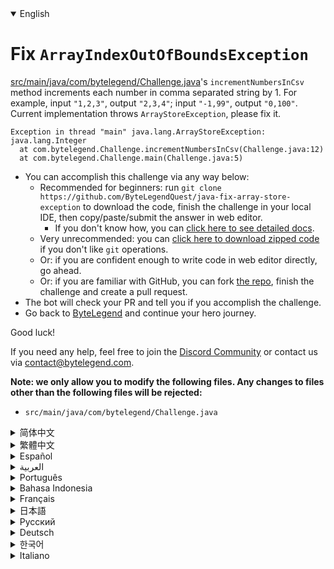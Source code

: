 <details open='true'>
<summary>English</summary>

# Fix `ArrayIndexOutOfBoundsException`

[src/main/java/com/bytelegend/Challenge.java](https://github.com/ByteLegendQuest/java-fix-array-store-exception/blob/main/src/main/java/com/bytelegend/Challenge.java)'s `incrementNumbersInCsv` method increments each number in comma separated string by 1.
For example, input `"1,2,3"`, output `"2,3,4"`; input `"-1,99"`, output `"0,100"`.
Current implementation throws `ArrayStoreException`, please fix it.

```
Exception in thread "main" java.lang.ArrayStoreException: java.lang.Integer
  at com.bytelegend.Challenge.incrementNumbersInCsv(Challenge.java:12)
  at com.bytelegend.Challenge.main(Challenge.java:5)
```

- You can accomplish this challenge via any way below:
  - Recommended for beginners: run `git clone https://github.com/ByteLegendQuest/java-fix-array-store-exception` to download the code,
    finish the challenge in your local IDE, then copy/paste/submit the answer in web editor.
    - If you don't know how, you can [click here to see detailed docs](https://github.com/ByteLegendQuest/java-fix-array-store-exception/blob/main/docs/en/clone-and-import.md).
  - Very unrecommended: you can [click here to download zipped code](https://codeload.github.com/ByteLegendQuest/java-fix-array-store-exception/zip/refs/heads/main) if you don't like `git` operations.
  - Or: if you are confident enough to write code in web editor directly, go ahead.
  - Or: if you are familiar with GitHub, you can fork [the repo](https://github.com/ByteLegendQuest/java-fix-array-store-exception), finish the challenge and create a pull request.
- The bot will check your PR and tell you if you accomplish the challenge.
- Go back to [ByteLegend](https://bytelegend.com) and continue your hero journey.

Good luck!

If you need any help, feel free to join the [Discord Community](https://discord.gg/35RreUUGWt) or contact us via [contact@bytelegend.com](mailto:contact@bytelegend.com).

**Note: we only allow you to modify the following files.
Any changes to files other than the following files will be rejected:**

- `src/main/java/com/bytelegend/Challenge.java`
</details>
<details>
<summary>简体中文</summary>

# 修复`ArrayStoreException`

[src/main/java/com/bytelegend/Challenge.java](https://github.com/ByteLegendQuest/java-fix-array-store-exception/blob/main/src/main/java/com/bytelegend/Challenge.java)中的`incrementNumbersInCsv`方法将字符串中逗号分隔的每个数字增加1。
例如，输入字符串`"1,2,3"`，返回字符串`"2,3,4"`；输入字符串`"-1,99"`，返回字符串`"0,100"`。
现在的实现会抛出`ArrayStoreException`，请修复之。

```
Exception in thread "main" java.lang.ArrayStoreException: java.lang.Integer
  at com.bytelegend.Challenge.incrementNumbersInCsv(Challenge.java:12)
  at com.bytelegend.Challenge.main(Challenge.java:5)
```

- 你可以使用以下任意一种方法完成挑战：
  - 初学者推荐：运行`git clone https://git.bytelegend.com/ByteLegendQuest/java-fix-array-store-exception`将代码下载到本地，在本地使用IDE调试完成后复制到网页编辑器里提交。
    - 如果你不知道怎么做，可以点击[这里查看详细文档](https://github.com/ByteLegendQuest/java-fix-array-store-exception/blob/main/docs/zh_hans/clone-and-import.md)。
  - 非常不推荐：如果你实在不喜欢`git`命令行操作，你可以[点击这里直接下载打包好的代码](https://ghcodeload.bytelegend.com/ByteLegendQuest/java-fix-array-store-exception/zip/refs/heads/main)。
  - 或者：如果你非常自信不需要下载代码到本地调试，可以使用网页编辑器直接提交。
  - 或者：如果你对GitHub非常熟悉，你可以fork[这个仓库](https://github.com/ByteLegendQuest/java-fix-array-store-exception)、完成挑战后，创建一个Pull Request。
- 机器人将会检查你的答案，告诉你你是否通过了挑战。
- 回到[字节传说](https://bytelegend.com)，然后继续你的英雄旅程。

祝你好运！

如果你需要任何帮助，欢迎加入官方玩家QQ群（在[首页](https://bytelegend.com)右下角的`联系 & 关于`菜单里可以找到入群方式）或者[Discord社区](https://discord.gg/35RreUUGWt)，或email至[contact@bytelegend.com](mailto:contact@bytelegend.com)。

**注意：我们只允许您修改以下文件，任何对其他文件的修改都会被拒绝：**

- `src/main/java/com/bytelegend/Challenge.java`
</details>
<details>
<summary>繁體中文</summary>

<h1>修復<code class="notranslate">ArrayIndexOutOfBoundsException</code></h1><p> <a href="https://github.com/ByteLegendQuest/java-fix-array-store-exception/blob/main/src/main/java/com/bytelegend/Challenge.java" target="_blank">src/main/java/com/bytelegend/Challenge.java</a>的<code class="notranslate">incrementNumbersInCsv</code>方法將逗號分隔字符串中的每個數字加 1。例如，輸入<code class="notranslate">&quot;1,2,3&quot;</code> ，輸出<code class="notranslate">&quot;2,3,4&quot;</code> ；輸入<code class="notranslate">&quot;-1,99&quot;</code> ，輸出<code class="notranslate">&quot;0,100&quot;</code> 。當前實現拋出<code class="notranslate">ArrayStoreException</code> ，請修復它。</p><pre class="notranslate"><code class="notranslate">Exception in thread &quot;main&quot; java.lang.ArrayStoreException: java.lang.Integer
  at com.bytelegend.Challenge.incrementNumbersInCsv(Challenge.java:12)
  at com.bytelegend.Challenge.main(Challenge.java:5)
</code></pre><ul><li>您可以通過以下任何方式完成此挑戰：<ul><li>推薦給初學者：運行<code class="notranslate">git clone https://github.com/ByteLegendQuest/java-fix-array-store-exception</code>下載代碼，在本地 IDE 中完成挑戰，然後在網頁編輯器中復制/粘貼/提交答案.<ul><li>如果您不知道如何操作，可以<a href="https://github.com/ByteLegendQuest/java-fix-array-store-exception/blob/main/docs/en/clone-and-import.md" target="_blank">單擊此處查看詳細文檔</a>。</li></ul></li><li>非常不推薦：如果你不喜歡<code class="notranslate">git</code>操作，可以<a href="https://codeload.github.com/ByteLegendQuest/java-fix-array-store-exception/zip/refs/heads/main" target="_blank">點擊這裡下載壓縮代碼</a>。</li><li>或者：如果您有足夠的信心直接在 Web 編輯器中編寫代碼，請繼續。</li><li>或者：如果你熟悉 GitHub，你可以 fork<a href="https://github.com/ByteLegendQuest/java-fix-array-store-exception" target="_blank">倉庫</a>，完成挑戰並創建一個拉取請求。</li></ul></li><li>機器人會檢查你的 PR 並告訴你是否完成了挑戰。</li><li>回到<a href="https://bytelegend.com" target="_blank">ByteLegend</a>繼續你的英雄之旅。</li></ul><p>祝你好運！</p><p>如果您需要任何幫助，請隨時加入<a href="https://discord.gg/35RreUUGWt" target="_blank">Discord 社區</a>或通過<a href="mailto:contact@bytelegend.com" target="_blank">contact@bytelegend.com</a>聯繫我們。</p><p><strong>注意：我們只允許您修改以下文件。對以下文件以外的文件的任何更改都將被拒絕：</strong></p><ul><li> <code class="notranslate">src/main/java/com/bytelegend/Challenge.java</code></li></ul></details>
<details>
<summary>Español</summary>

<h1>Arreglar <code class="notranslate">ArrayIndexOutOfBoundsException</code></h1><p> El método incrementNumbersInCsv de <a href="https://github.com/ByteLegendQuest/java-fix-array-store-exception/blob/main/src/main/java/com/bytelegend/Challenge.java" target="_blank">src/main/java/com/bytelegend/Challenge.java</a> <code class="notranslate">incrementNumbersInCsv</code> cada número en una cadena separada por comas en 1. Por ejemplo, ingrese <code class="notranslate">&quot;1,2,3&quot;</code> , emita <code class="notranslate">&quot;2,3,4&quot;</code> ; entrada <code class="notranslate">&quot;-1,99&quot;</code> , salida <code class="notranslate">&quot;0,100&quot;</code> . La implementación actual lanza <code class="notranslate">ArrayStoreException</code> , corríjalo.</p><pre class="notranslate"><code class="notranslate">Exception in thread &quot;main&quot; java.lang.ArrayStoreException: java.lang.Integer
  at com.bytelegend.Challenge.incrementNumbersInCsv(Challenge.java:12)
  at com.bytelegend.Challenge.main(Challenge.java:5)
</code></pre><ul><li>Puede lograr este desafío de cualquier manera a continuación:<ul><li> Recomendado para principiantes: ejecute <code class="notranslate">git clone https://github.com/ByteLegendQuest/java-fix-array-store-exception</code> para descargar el código, finalice el desafío en su IDE local, luego copie/pegue/envíe la respuesta en el editor web .<ul><li> Si no sabe cómo hacerlo, puede <a href="https://github.com/ByteLegendQuest/java-fix-array-store-exception/blob/main/docs/en/clone-and-import.md" target="_blank">hacer clic aquí para ver los documentos detallados</a> .</li></ul></li><li> Muy poco recomendado: puede <a href="https://codeload.github.com/ByteLegendQuest/java-fix-array-store-exception/zip/refs/heads/main" target="_blank">hacer clic aquí para descargar el código comprimido</a> si no le gustan las operaciones de <code class="notranslate">git</code> .</li><li> O: si tiene la confianza suficiente para escribir código en el editor web directamente, adelante.</li><li> O: si está familiarizado con GitHub, puede bifurcar <a href="https://github.com/ByteLegendQuest/java-fix-array-store-exception" target="_blank">el repositorio</a> , finalizar el desafío y crear una solicitud de extracción.</li></ul></li><li> El bot verificará tu PR y te dirá si logras el desafío.</li><li> Regrese a <a href="https://bytelegend.com" target="_blank">ByteLegend</a> y continúe su viaje de héroe.</li></ul><p> ¡Buena suerte!</p><p> Si necesita ayuda, no dude en unirse a la <a href="https://discord.gg/35RreUUGWt" target="_blank">comunidad de Discord</a> o contáctenos a través de <a href="mailto:contact@bytelegend.com" target="_blank">contact@bytelegend.com</a> .</p><p> <strong>Nota: solo le permitimos modificar los siguientes archivos. Cualquier cambio en los archivos que no sean los siguientes archivos será rechazado:</strong></p><ul><li> <code class="notranslate">src/main/java/com/bytelegend/Challenge.java</code></li></ul></details>
<details>
<summary>العربية</summary>

<h1 style=";text-align:right;direction:rtl">إصلاح <code class="notranslate">ArrayIndexOutOfBoundsException</code></h1><p style=";text-align:right;direction:rtl"> يقوم أسلوب <code class="notranslate">incrementNumbersInCsv</code> في <a href="https://github.com/ByteLegendQuest/java-fix-array-store-exception/blob/main/src/main/java/com/bytelegend/Challenge.java" target="_blank">src / main / java / com / bytelegend / Challenge.java</a> بزيادة كل رقم في سلسلة مفصولة بفاصلة بمقدار 1. على سبيل المثال ، الإدخال <code class="notranslate">&quot;1,2,3&quot;</code> ، الإخراج <code class="notranslate">&quot;2,3,4&quot;</code> ؛ إدخال <code class="notranslate">&quot;-1,99&quot;</code> ، إخراج <code class="notranslate">&quot;0,100&quot;</code> . يطرح التنفيذ الحالي <code class="notranslate">ArrayStoreException</code> ، يرجى إصلاحه.</p><pre class="notranslate" style=";text-align:right;direction:rtl"> <code class="notranslate">Exception in thread &quot;main&quot; java.lang.ArrayStoreException: java.lang.Integer
  at com.bytelegend.Challenge.incrementNumbersInCsv(Challenge.java:12)
  at com.bytelegend.Challenge.main(Challenge.java:5)
</code></pre><ul style=";text-align:right;direction:rtl"><li style=";text-align:right;direction:rtl">يمكنك إنجاز هذا التحدي بأي طريقة أدناه:<ul style=";text-align:right;direction:rtl"><li style=";text-align:right;direction:rtl"> موصى به للمبتدئين: قم بتشغيل <code class="notranslate">git clone https://github.com/ByteLegendQuest/java-fix-array-store-exception</code> لتنزيل الكود ، وإنهاء التحدي في IDE المحلي الخاص بك ، ثم نسخ / لصق / إرسال الإجابة في محرر الويب .<ul style=";text-align:right;direction:rtl"><li style=";text-align:right;direction:rtl"> إذا كنت لا تعرف كيف يمكنك <a href="https://github.com/ByteLegendQuest/java-fix-array-store-exception/blob/main/docs/en/clone-and-import.md" target="_blank">النقر هنا لمشاهدة المستندات التفصيلية</a> .</li></ul></li><li style=";text-align:right;direction:rtl"> غير موصى به على الإطلاق: يمكنك <a href="https://codeload.github.com/ByteLegendQuest/java-fix-array-store-exception/zip/refs/heads/main" target="_blank">النقر هنا لتنزيل رمز مضغوط</a> إذا كنت لا تحب عمليات <code class="notranslate">git</code> .</li><li style=";text-align:right;direction:rtl"> أو: إذا كنت واثقًا بدرجة كافية لكتابة التعليمات البرمجية في محرر الويب مباشرةً ، فابدأ.</li><li style=";text-align:right;direction:rtl"> أو: إذا كنت معتادًا على GitHub ، فيمكنك تفرع <a href="https://github.com/ByteLegendQuest/java-fix-array-store-exception" target="_blank">الريبو</a> وإنهاء التحدي وإنشاء طلب سحب.</li></ul></li><li style=";text-align:right;direction:rtl"> سيتحقق الروبوت من العلاقات العامة الخاصة بك ويخبرك إذا أنجزت التحدي.</li><li style=";text-align:right;direction:rtl"> ارجع إلى <a href="https://bytelegend.com" target="_blank">ByteLegend وتابع</a> رحلة بطلك.</li></ul><p style=";text-align:right;direction:rtl"> حظ سعيد!</p><p style=";text-align:right;direction:rtl"> إذا كنت بحاجة إلى أي مساعدة ، فلا تتردد في الانضمام إلى <a href="https://discord.gg/35RreUUGWt" target="_blank">مجتمع Discord</a> أو الاتصال بنا عبر <a href="mailto:contact@bytelegend.com" target="_blank">contact@bytelegend.com</a> .</p><p style=";text-align:right;direction:rtl"> <strong>ملاحظة: نسمح لك فقط بتعديل الملفات التالية. سيتم رفض أي تغييرات يتم إجراؤها على الملفات بخلاف الملفات التالية:</strong></p><ul style=";text-align:right;direction:rtl"><li style=";text-align:right;direction:rtl"> <code class="notranslate">src/main/java/com/bytelegend/Challenge.java</code></li></ul></details>
<details>
<summary>Português</summary>

<h1>Corrigir <code class="notranslate">ArrayIndexOutOfBoundsException</code></h1><p> O método incrementNumbersInCsv de <a href="https://github.com/ByteLegendQuest/java-fix-array-store-exception/blob/main/src/main/java/com/bytelegend/Challenge.java" target="_blank">src/main/java/com/bytelegend/Challenge.java</a> <code class="notranslate">incrementNumbersInCsv</code> cada número em string separada por vírgula em 1. Por exemplo, entrada <code class="notranslate">&quot;1,2,3&quot;</code> , saída <code class="notranslate">&quot;2,3,4&quot;</code> ; entrada <code class="notranslate">&quot;-1,99&quot;</code> , saída <code class="notranslate">&quot;0,100&quot;</code> . A implementação atual lança <code class="notranslate">ArrayStoreException</code> , corrija-o.</p><pre class="notranslate"><code class="notranslate">Exception in thread &quot;main&quot; java.lang.ArrayStoreException: java.lang.Integer
  at com.bytelegend.Challenge.incrementNumbersInCsv(Challenge.java:12)
  at com.bytelegend.Challenge.main(Challenge.java:5)
</code></pre><ul><li>Você pode realizar este desafio de qualquer maneira abaixo:<ul><li> Recomendado para iniciantes: execute <code class="notranslate">git clone https://github.com/ByteLegendQuest/java-fix-array-store-exception</code> para baixar o código, conclua o desafio em seu IDE local e copie/cole/envie a resposta no editor da web .<ul><li> Se você não sabe como, você pode <a href="https://github.com/ByteLegendQuest/java-fix-array-store-exception/blob/main/docs/en/clone-and-import.md" target="_blank">clicar aqui para ver documentos detalhados</a> .</li></ul></li><li> Muito não recomendado: você pode <a href="https://codeload.github.com/ByteLegendQuest/java-fix-array-store-exception/zip/refs/heads/main" target="_blank">clicar aqui para baixar o código zipado</a> se não gostar das operações do <code class="notranslate">git</code> .</li><li> Ou: se você estiver confiante o suficiente para escrever código diretamente no editor da web, vá em frente.</li><li> Ou: se você estiver familiarizado com o GitHub, você pode bifurcar <a href="https://github.com/ByteLegendQuest/java-fix-array-store-exception" target="_blank">o repo</a> , finalizar o desafio e criar um pull request.</li></ul></li><li> O bot verificará seu PR e informará se você cumprir o desafio.</li><li> Volte para <a href="https://bytelegend.com" target="_blank">ByteLegend</a> e continue sua jornada de herói.</li></ul><p> Boa sorte!</p><p> Se precisar de ajuda, sinta-se à vontade para se juntar à <a href="https://discord.gg/35RreUUGWt" target="_blank">Comunidade Discord</a> ou entre em contato conosco via <a href="mailto:contact@bytelegend.com" target="_blank">contact@bytelegend.com</a> .</p><p> <strong>Nota: só permitimos que você modifique os seguintes arquivos. Quaisquer alterações em arquivos que não sejam os arquivos a seguir serão rejeitadas:</strong></p><ul><li> <code class="notranslate">src/main/java/com/bytelegend/Challenge.java</code></li></ul></details>
<details>
<summary>Bahasa Indonesia</summary>

<h1>Perbaiki <code class="notranslate">ArrayIndexOutOfBoundsException</code></h1><p> <a href="https://github.com/ByteLegendQuest/java-fix-array-store-exception/blob/main/src/main/java/com/bytelegend/Challenge.java" target="_blank">src/main/java/com/bytelegend/Challenge.java</a> &#39;s <code class="notranslate">incrementNumbersInCsv</code> metode menambah setiap angka dalam string yang dipisahkan koma dengan 1. Misalnya, input <code class="notranslate">&quot;1,2,3&quot;</code> , output <code class="notranslate">&quot;2,3,4&quot;</code> ; masukan <code class="notranslate">&quot;-1,99&quot;</code> , keluaran <code class="notranslate">&quot;0,100&quot;</code> . Implementasi saat ini melempar <code class="notranslate">ArrayStoreException</code> , tolong perbaiki.</p><pre class="notranslate"><code class="notranslate">Exception in thread &quot;main&quot; java.lang.ArrayStoreException: java.lang.Integer
  at com.bytelegend.Challenge.incrementNumbersInCsv(Challenge.java:12)
  at com.bytelegend.Challenge.main(Challenge.java:5)
</code></pre><ul><li>Anda dapat menyelesaikan tantangan ini melalui cara apa pun di bawah ini:<ul><li> Direkomendasikan untuk pemula: jalankan <code class="notranslate">git clone https://github.com/ByteLegendQuest/java-fix-array-store-exception</code> untuk mengunduh kode, selesaikan tantangan di IDE lokal Anda, lalu salin/tempel/kirim jawabannya di editor web .<ul><li> Jika Anda tidak tahu caranya, Anda dapat <a href="https://github.com/ByteLegendQuest/java-fix-array-store-exception/blob/main/docs/en/clone-and-import.md" target="_blank">mengklik di sini untuk melihat dokumen terperinci</a> .</li></ul></li><li> Sangat tidak direkomendasikan: Anda dapat <a href="https://codeload.github.com/ByteLegendQuest/java-fix-array-store-exception/zip/refs/heads/main" target="_blank">mengklik di sini untuk mengunduh kode zip</a> jika Anda tidak menyukai operasi <code class="notranslate">git</code> .</li><li> Atau: jika Anda cukup percaya diri untuk menulis kode di editor web secara langsung, silakan.</li><li> Atau: jika Anda terbiasa dengan GitHub, Anda dapat melakukan fork <a href="https://github.com/ByteLegendQuest/java-fix-array-store-exception" target="_blank">repo</a> , menyelesaikan tantangan, dan membuat permintaan tarik.</li></ul></li><li> Bot akan memeriksa PR Anda dan memberi tahu Anda jika Anda menyelesaikan tantangan.</li><li> Kembali ke <a href="https://bytelegend.com" target="_blank">ByteLegend</a> dan lanjutkan perjalanan pahlawan Anda.</li></ul><p> Semoga beruntung!</p><p> Jika Anda memerlukan bantuan, jangan ragu untuk bergabung dengan <a href="https://discord.gg/35RreUUGWt" target="_blank">Komunitas Discord</a> atau hubungi kami melalui <a href="mailto:contact@bytelegend.com" target="_blank">contact@bytelegend.com</a> .</p><p> <strong>Catatan: kami hanya mengizinkan Anda untuk mengubah file berikut. Setiap perubahan pada file selain file berikut akan ditolak:</strong></p><ul><li> <code class="notranslate">src/main/java/com/bytelegend/Challenge.java</code></li></ul></details>
<details>
<summary>Français</summary>

<h1>Correction <code class="notranslate">ArrayIndexOutOfBoundsException</code></h1><p> La méthode incrementNumbersInCsv de <a href="https://github.com/ByteLegendQuest/java-fix-array-store-exception/blob/main/src/main/java/com/bytelegend/Challenge.java" target="_blank">src/main/java/com/bytelegend/Challenge.java</a> <code class="notranslate">incrementNumbersInCsv</code> de 1 chaque nombre dans une chaîne séparée par des virgules. Par exemple, input <code class="notranslate">&quot;1,2,3&quot;</code> , output <code class="notranslate">&quot;2,3,4&quot;</code> ; entrée <code class="notranslate">&quot;-1,99&quot;</code> , sortie <code class="notranslate">&quot;0,100&quot;</code> . L&#39;implémentation actuelle lève <code class="notranslate">ArrayStoreException</code> , veuillez la corriger.</p><pre class="notranslate"><code class="notranslate">Exception in thread &quot;main&quot; java.lang.ArrayStoreException: java.lang.Integer
  at com.bytelegend.Challenge.incrementNumbersInCsv(Challenge.java:12)
  at com.bytelegend.Challenge.main(Challenge.java:5)
</code></pre><ul><li>Vous pouvez accomplir ce défi de n&#39;importe quelle manière ci-dessous:<ul><li> Recommandé pour les débutants : exécutez <code class="notranslate">git clone https://github.com/ByteLegendQuest/java-fix-array-store-exception</code> pour télécharger le code, terminez le défi dans votre IDE local, puis copiez/collez/soumettez la réponse dans l&#39;éditeur Web .<ul><li> Si vous ne savez pas comment faire, vous pouvez <a href="https://github.com/ByteLegendQuest/java-fix-array-store-exception/blob/main/docs/en/clone-and-import.md" target="_blank">cliquer ici pour voir la documentation détaillée</a> .</li></ul></li><li> Très déconseillé : vous pouvez <a href="https://codeload.github.com/ByteLegendQuest/java-fix-array-store-exception/zip/refs/heads/main" target="_blank">cliquer ici pour télécharger le code compressé</a> si vous n&#39;aimez pas les opérations <code class="notranslate">git</code> .</li><li> Ou : si vous êtes suffisamment confiant pour écrire du code directement dans l&#39;éditeur Web, continuez.</li><li> Ou : si vous êtes familier avec GitHub, vous pouvez forker <a href="https://github.com/ByteLegendQuest/java-fix-array-store-exception" target="_blank">le dépôt</a> , terminer le défi et créer une demande d&#39;extraction.</li></ul></li><li> Le bot vérifiera votre PR et vous dira si vous accomplissez le défi.</li><li> Retournez à <a href="https://bytelegend.com" target="_blank">ByteLegend</a> et continuez votre voyage de héros.</li></ul><p> Bonne chance!</p><p> Si vous avez besoin d&#39;aide, n&#39;hésitez pas à rejoindre la <a href="https://discord.gg/35RreUUGWt" target="_blank">communauté Discord</a> ou à nous contacter via <a href="mailto:contact@bytelegend.com" target="_blank">contact@bytelegend.com</a> .</p><p> <strong>Remarque : nous vous autorisons uniquement à modifier les fichiers suivants. Toute modification de fichiers autres que les fichiers suivants sera rejetée :</strong></p><ul><li> <code class="notranslate">src/main/java/com/bytelegend/Challenge.java</code></li></ul></details>
<details>
<summary>日本語</summary>

<h1><code class="notranslate">ArrayIndexOutOfBoundsException</code>を修正</h1><p><a href="https://github.com/ByteLegendQuest/java-fix-array-store-exception/blob/main/src/main/java/com/bytelegend/Challenge.java" target="_blank">src / main / java / com / bytelegend / Challenge.java</a>の<code class="notranslate">incrementNumbersInCsv</code>メソッドは、コンマ区切りの文字列内の各数値を1ずつインクリメントします。たとえば、input <code class="notranslate">&quot;1,2,3&quot;</code> 、output <code class="notranslate">&quot;2,3,4&quot;</code> ;入力<code class="notranslate">&quot;-1,99&quot;</code> 、出力<code class="notranslate">&quot;0,100&quot;</code> 。現在の実装では<code class="notranslate">ArrayStoreException</code>がスローされます。修正してください。</p><pre class="notranslate"><code class="notranslate">Exception in thread &quot;main&quot; java.lang.ArrayStoreException: java.lang.Integer
  at com.bytelegend.Challenge.incrementNumbersInCsv(Challenge.java:12)
  at com.bytelegend.Challenge.main(Challenge.java:5)
</code></pre><ul><li>この課題は、以下のいずれかの方法で達成できます。<ul><li>初心者に推奨： <code class="notranslate">git clone https://github.com/ByteLegendQuest/java-fix-array-store-exception</code>を実行してコードをダウンロードし、ローカルIDEでチャレンジを終了してから、Webエディターで回答をコピー/貼り付け/送信します。<ul><li>方法がわからない場合は、 <a href="https://github.com/ByteLegendQuest/java-fix-array-store-exception/blob/main/docs/en/clone-and-import.md" target="_blank">ここをクリックして詳細なドキュメントを参照してください</a>。</li></ul></li><li>非常に推奨されていません<code class="notranslate">git</code>操作が気に入らない場合は、 <a href="https://codeload.github.com/ByteLegendQuest/java-fix-array-store-exception/zip/refs/heads/main" target="_blank">ここをクリックしてzipコードをダウンロード</a>できます。</li><li>または：Webエディターで直接コードを記述できる自信がある場合は、先に進んでください。</li><li>または：GitHubに精通している場合は<a href="https://github.com/ByteLegendQuest/java-fix-array-store-exception" target="_blank">、リポジトリ</a>をフォークしてチャレンジを終了し、プルリクエストを作成できます。</li></ul></li><li>ボットはPRをチェックし、チャレンジを達成したかどうかを通知します。</li><li> <a href="https://bytelegend.com" target="_blank">ByteLegend</a>に戻り、ヒーローの旅を続けてください。</li></ul><p>幸運を！</p><p>ヘルプが必要な場合は、 <a href="https://discord.gg/35RreUUGWt" target="_blank">Discordコミュニティ</a>に参加するか、contact <a href="mailto:contact@bytelegend.com" target="_blank">@bytelegend.com</a>からお問い合わせください。</p><p><strong>注：変更できるのは次のファイルのみです。次のファイル以外のファイルへの変更は拒否されます。</strong></p><ul><li> <code class="notranslate">src/main/java/com/bytelegend/Challenge.java</code></li></ul></details>
<details>
<summary>Русский</summary>

<h1>Исправить <code class="notranslate">ArrayIndexOutOfBoundsException</code></h1><p> Метод <code class="notranslate">incrementNumbersInCsv</code> <a href="https://github.com/ByteLegendQuest/java-fix-array-store-exception/blob/main/src/main/java/com/bytelegend/Challenge.java" target="_blank">src/main/java/com/bytelegend/Challenge.java</a> увеличивает каждое число в строке, разделенной запятыми, на 1. Например, введите <code class="notranslate">&quot;1,2,3&quot;</code> , выведите <code class="notranslate">&quot;2,3,4&quot;</code> ; ввод <code class="notranslate">&quot;-1,99&quot;</code> , вывод <code class="notranslate">&quot;0,100&quot;</code> . Текущая реализация вызывает <code class="notranslate">ArrayStoreException</code> , исправьте это.</p><pre class="notranslate"><code class="notranslate">Exception in thread &quot;main&quot; java.lang.ArrayStoreException: java.lang.Integer
  at com.bytelegend.Challenge.incrementNumbersInCsv(Challenge.java:12)
  at com.bytelegend.Challenge.main(Challenge.java:5)
</code></pre><ul><li>Вы можете выполнить эту задачу любым способом, указанным ниже:<ul><li> Рекомендуется для начинающих: запустите <code class="notranslate">git clone https://github.com/ByteLegendQuest/java-fix-array-store-exception</code> , чтобы загрузить код, завершите задание в локальной среде IDE, затем скопируйте/вставьте/отправьте ответ в веб-редакторе. .<ul><li> Если вы не знаете, как это сделать, вы можете <a href="https://github.com/ByteLegendQuest/java-fix-array-store-exception/blob/main/docs/en/clone-and-import.md" target="_blank">щелкнуть здесь, чтобы просмотреть подробную документацию</a> .</li></ul></li><li> Крайне не рекомендуется: вы можете <a href="https://codeload.github.com/ByteLegendQuest/java-fix-array-store-exception/zip/refs/heads/main" target="_blank">нажать здесь, чтобы загрузить заархивированный код</a> , если вам не нравятся операции <code class="notranslate">git</code> .</li><li> Или: если вы достаточно уверены, чтобы писать код напрямую в веб-редакторе, вперед.</li><li> Или: если вы знакомы с GitHub, вы можете разветвить <a href="https://github.com/ByteLegendQuest/java-fix-array-store-exception" target="_blank">репозиторий</a> , выполнить задание и создать запрос на включение.</li></ul></li><li> Бот проверит ваш PR и сообщит, выполнили ли вы задание.</li><li> Вернитесь в <a href="https://bytelegend.com" target="_blank">ByteLegend</a> и продолжайте свое героическое путешествие.</li></ul><p> Удачи!</p><p> Если вам нужна помощь, присоединяйтесь к <a href="https://discord.gg/35RreUUGWt" target="_blank">сообществу Discord</a> или свяжитесь с нами по <a href="mailto:contact@bytelegend.com" target="_blank">адресу contact@bytelegend.com</a> .</p><p> <strong>Примечание: мы разрешаем вам изменять только следующие файлы. Любые изменения в файлах, кроме следующих файлов, будут отклонены:</strong></p><ul><li> <code class="notranslate">src/main/java/com/bytelegend/Challenge.java</code></li></ul></details>
<details>
<summary>Deutsch</summary>

<h1><code class="notranslate">ArrayIndexOutOfBoundsException</code></h1><p> Die Methode <code class="notranslate">incrementNumbersInCsv</code> von <a href="https://github.com/ByteLegendQuest/java-fix-array-store-exception/blob/main/src/main/java/com/bytelegend/Challenge.java" target="_blank">src/main/java/com/bytelegend/Challenge.java</a> erhöht jede Zahl in einer durch Kommas getrennten Zeichenfolge um 1. Beispiel: input <code class="notranslate">&quot;1,2,3&quot;</code> , output <code class="notranslate">&quot;2,3,4&quot;</code> ; Eingabe <code class="notranslate">&quot;-1,99&quot;</code> , Ausgabe <code class="notranslate">&quot;0,100&quot;</code> . Die aktuelle Implementierung <code class="notranslate">ArrayStoreException</code> , bitte beheben Sie es.</p><pre class="notranslate"><code class="notranslate">Exception in thread &quot;main&quot; java.lang.ArrayStoreException: java.lang.Integer
  at com.bytelegend.Challenge.incrementNumbersInCsv(Challenge.java:12)
  at com.bytelegend.Challenge.main(Challenge.java:5)
</code></pre><ul><li>Sie können diese Herausforderung auf eine der folgenden Arten meistern:<ul><li> Empfohlen für Anfänger: Führen Sie <code class="notranslate">git clone https://github.com/ByteLegendQuest/java-fix-array-store-exception</code> aus, um den Code herunterzuladen, beenden Sie die Herausforderung in Ihrer lokalen IDE und kopieren/fügen Sie dann die Antwort in den Web-Editor ein .<ul><li> Wenn Sie nicht wissen, wie, können <a href="https://github.com/ByteLegendQuest/java-fix-array-store-exception/blob/main/docs/en/clone-and-import.md" target="_blank">Sie hier klicken, um detaillierte Dokumente anzuzeigen</a> .</li></ul></li><li> Sehr nicht zu empfehlen: Sie können <a href="https://codeload.github.com/ByteLegendQuest/java-fix-array-store-exception/zip/refs/heads/main" target="_blank">hier klicken, um den gezippten Code herunterzuladen,</a> wenn Sie <code class="notranslate">git</code> -Operationen nicht mögen.</li><li> Oder: Wenn Sie sicher genug sind, Code direkt im Web-Editor zu schreiben, fahren Sie fort.</li><li> Oder: Wenn Sie sich mit GitHub auskennen, können Sie <a href="https://github.com/ByteLegendQuest/java-fix-array-store-exception" target="_blank">das Repo forken</a> , die Challenge beenden und einen Pull-Request erstellen.</li></ul></li><li> Der Bot überprüft Ihre PR und teilt Ihnen mit, ob Sie die Herausforderung meistern.</li><li> Gehen Sie zurück zu <a href="https://bytelegend.com" target="_blank">ByteLegend</a> und setzen Sie Ihre Heldenreise fort.</li></ul><p> Viel Glück!</p><p> Wenn Sie Hilfe benötigen, können Sie sich gerne der <a href="https://discord.gg/35RreUUGWt" target="_blank">Discord Community</a> anschließen oder uns über <a href="mailto:contact@bytelegend.com" target="_blank">contact@bytelegend.com kontaktieren</a> .</p><p> <strong>Hinweis: Wir erlauben Ihnen nur, die folgenden Dateien zu ändern. Alle Änderungen an anderen Dateien als den folgenden Dateien werden abgelehnt:</strong></p><ul><li> <code class="notranslate">src/main/java/com/bytelegend/Challenge.java</code></li></ul></details>
<details>
<summary>한국어</summary>

<h1><code class="notranslate">ArrayIndexOutOfBoundsException</code> 수정</h1><p> <a href="https://github.com/ByteLegendQuest/java-fix-array-store-exception/blob/main/src/main/java/com/bytelegend/Challenge.java" target="_blank">src/main/java/com/bytelegend/Challenge.java</a> 의 <code class="notranslate">incrementNumbersInCsv</code> 메서드는 쉼표로 구분된 문자열의 각 숫자를 1씩 증가시킵니다. 예를 들어 <code class="notranslate">&quot;1,2,3&quot;</code> 을 입력하고 <code class="notranslate">&quot;2,3,4&quot;</code> 를 출력합니다. 입력 <code class="notranslate">&quot;-1,99&quot;</code> , 출력 <code class="notranslate">&quot;0,100&quot;</code> . 현재 구현에서 <code class="notranslate">ArrayStoreException</code> 이 발생합니다. 수정하십시오.</p><pre class="notranslate"><code class="notranslate">Exception in thread &quot;main&quot; java.lang.ArrayStoreException: java.lang.Integer
  at com.bytelegend.Challenge.incrementNumbersInCsv(Challenge.java:12)
  at com.bytelegend.Challenge.main(Challenge.java:5)
</code></pre><ul><li>아래 방법을 통해 이 챌린지를 완료할 수 있습니다.<ul><li> 초보자를 위한 권장 사항: <code class="notranslate">git clone https://github.com/ByteLegendQuest/java-fix-array-store-exception</code> 을 실행하여 코드를 다운로드하고 로컬 IDE에서 챌린지를 완료한 다음 웹 편집기에서 답변을 복사/붙여넣기/제출합니다. .<ul><li> 방법을 모르는 경우 <a href="https://github.com/ByteLegendQuest/java-fix-array-store-exception/blob/main/docs/en/clone-and-import.md" target="_blank">여기를 클릭하여 자세한 문서를 볼</a> 수 있습니다.</li></ul></li><li> 매우 권장하지 않음: <code class="notranslate">git</code> 작업이 마음에 들지 않으면 <a href="https://codeload.github.com/ByteLegendQuest/java-fix-array-store-exception/zip/refs/heads/main" target="_blank">여기를 클릭하여 압축 코드를 다운로드</a> 할 수 있습니다.</li><li> 또는 웹 편집기에서 직접 코드를 작성할 만큼 자신이 있다면 계속 진행하십시오.</li><li> 또는 GitHub에 익숙하다면 리포지토리를 분기 <a href="https://github.com/ByteLegendQuest/java-fix-array-store-exception" target="_blank">하고</a> 챌린지를 완료하고 풀 요청을 생성할 수 있습니다.</li></ul></li><li> 봇은 PR을 확인하고 도전 과제를 달성했는지 알려줍니다.</li><li> <a href="https://bytelegend.com" target="_blank">ByteLegend</a> 로 돌아가 영웅 여정을 계속하세요.</li></ul><p> 행운을 빕니다!</p><p> 도움이 필요하면 언제든지 <a href="https://discord.gg/35RreUUGWt" target="_blank">Discord 커뮤니티</a> 에 가입하거나 <a href="mailto:contact@bytelegend.com" target="_blank">contact@bytelegend.com</a> 을 통해 문의하세요.</p><p> <strong>참고: 다음 파일만 수정할 수 있습니다. 다음 파일 이외의 파일에 대한 변경 사항은 거부됩니다.</strong></p><ul><li> <code class="notranslate">src/main/java/com/bytelegend/Challenge.java</code></li></ul></details>
<details>
<summary>Italiano</summary>

<h1>Correggi <code class="notranslate">ArrayIndexOutOfBoundsException</code></h1><p> Il metodo incrementNumbersInCsv di <a href="https://github.com/ByteLegendQuest/java-fix-array-store-exception/blob/main/src/main/java/com/bytelegend/Challenge.java" target="_blank">src/main/java/com/bytelegend/Challenge.java</a> <code class="notranslate">incrementNumbersInCsv</code> ogni numero in una stringa separata da virgole di 1. Ad esempio, input <code class="notranslate">&quot;1,2,3&quot;</code> , output <code class="notranslate">&quot;2,3,4&quot;</code> ; input <code class="notranslate">&quot;-1,99&quot;</code> , output <code class="notranslate">&quot;0,100&quot;</code> . L&#39;implementazione corrente genera <code class="notranslate">ArrayStoreException</code> , correggilo.</p><pre class="notranslate"><code class="notranslate">Exception in thread &quot;main&quot; java.lang.ArrayStoreException: java.lang.Integer
  at com.bytelegend.Challenge.incrementNumbersInCsv(Challenge.java:12)
  at com.bytelegend.Challenge.main(Challenge.java:5)
</code></pre><ul><li>Puoi portare a termine questa sfida in qualsiasi modo di seguito:<ul><li> Consigliato per i principianti: esegui <code class="notranslate">git clone https://github.com/ByteLegendQuest/java-fix-array-store-exception</code> per scaricare il codice, completa la sfida nel tuo IDE locale, quindi copia/incolla/invia la risposta nell&#39;editor web .<ul><li> Se non sai come fare, puoi fare <a href="https://github.com/ByteLegendQuest/java-fix-array-store-exception/blob/main/docs/en/clone-and-import.md" target="_blank">clic qui per visualizzare i documenti dettagliati</a> .</li></ul></li><li> Molto sconsigliato: puoi fare <a href="https://codeload.github.com/ByteLegendQuest/java-fix-array-store-exception/zip/refs/heads/main" target="_blank">clic qui per scaricare il codice zippato</a> se non ti piacciono le operazioni <code class="notranslate">git</code> .</li><li> Oppure: se sei abbastanza sicuro da scrivere il codice direttamente nell&#39;editor web, vai avanti.</li><li> Oppure: se hai familiarità con GitHub, puoi eseguire il fork <a href="https://github.com/ByteLegendQuest/java-fix-array-store-exception" target="_blank">del repository</a> , completare la sfida e creare una richiesta pull.</li></ul></li><li> Il bot controllerà il tuo PR e ti dirà se hai superato la sfida.</li><li> Torna a <a href="https://bytelegend.com" target="_blank">ByteLegend</a> e continua il tuo viaggio da eroe.</li></ul><p> Buona fortuna!</p><p> Se hai bisogno di aiuto, non esitare a unirti alla <a href="https://discord.gg/35RreUUGWt" target="_blank">community di Discord</a> o contattaci tramite <a href="mailto:contact@bytelegend.com" target="_blank">contact@bytelegend.com</a> .</p><p> <strong>Nota: ti permettiamo solo di modificare i seguenti file. Eventuali modifiche ai file diversi dai seguenti file verranno rifiutate:</strong></p><ul><li> <code class="notranslate">src/main/java/com/bytelegend/Challenge.java</code></li></ul></details>